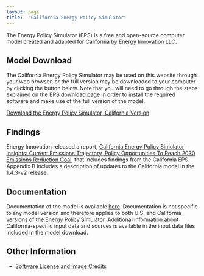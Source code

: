 ```yaml
---
layout: page
title:  "California Energy Policy Simulator"
---
```


The Energy Policy Simulator (EPS) is a free and open-source computer model created and adapted for California by [Energy Innovation LLC](https://energyinnovation.org/).

## Model Download

The California Energy Policy Simulator may be used on this website through your web browser, or the full version may be downloaded to your computer by clicking the button below.  Note that you will need to go through the steps explained on the [EPS download page](https://us.energypolicy.solutions/docs/download.html) in order to install the required software and make use of the full version of the model.

<p><a href="https://github.com/Energy-Innovation/eps-california/archive/1.4.3.2.zip" class="btn">Download the Energy Policy Simulator, California Version</a></p>

## Findings

Energy Innovation released a report, [California Energy Policy Simulator Insights: Current Emissions Trajectory, Policy Opportunities To Reach 2030 Emissions Reduction Goal](https://energyinnovation.org/wp-content/uploads/2020/05/Insights-from-the-California-Energy-Policy-Simulator_5.6.20.pdf), that includes findings from the California EPS.  Appendix B includes a description of updates to the California model in the 1.4.3-v2 release.

## Documentation

Documentation of the model is available [here](https://us.energypolicy.solutions/docs/index.html).  Documentation is not specific to any model version and therefore applies to both U.S. and California versions of the Energy Policy Simulator.  Additional information about California-specific input data and sources is available in the input data files included in the model download.

## Other Information

* [Software License and Image Credits](software-license.html)
